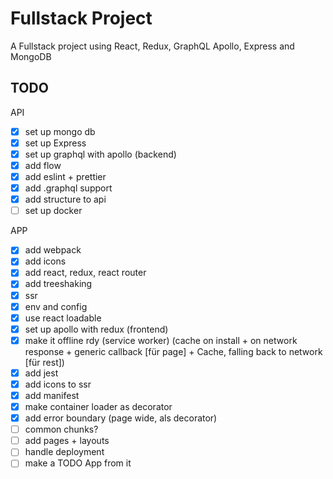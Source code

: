 # Fullstack Project

A Fullstack project using React, Redux, GraphQL Apollo, Express and MongoDB

## TODO

API
- [x] set up mongo db
- [x] set up Express
- [x] set up graphql with apollo (backend)
- [x] add flow
- [x] add eslint + prettier
- [x] add .graphql support
- [x] add structure to api
- [ ] set up docker

APP
- [x] add webpack
- [x] add icons
- [x] add react, redux, react router
- [x] add treeshaking
- [x] ssr
- [x] env and config
- [x] use react loadable
- [x] set up apollo with redux (frontend)
- [x] make it offline rdy (service worker) (cache on install + on network response + generic callback [für page] +  Cache, falling back to network [für rest])
- [x] add jest
- [x] add icons to ssr
- [x] add manifest
- [x] make container loader as decorator
- [x] add error boundary (page wide, als decorator)
- [ ] common chunks?
- [ ] add pages + layouts
- [ ] handle deployment
- [ ] make a TODO App from it
